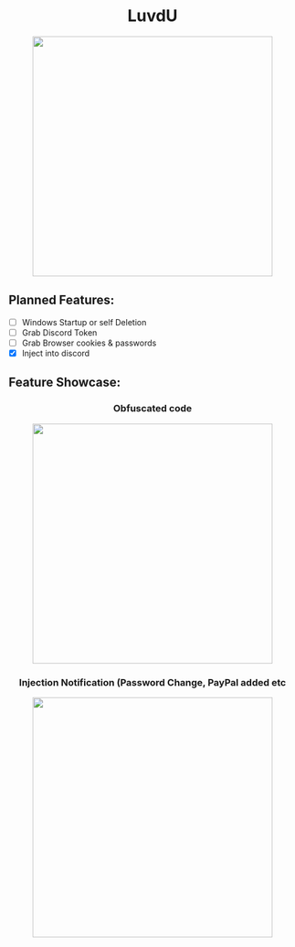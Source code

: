 <h1 align="center">LuvdU</h1>
<p align= "center"><img src="https://i.imgur.com/tFTM0XM.png" width="420">

## Planned Features:
- [ ] Windows Startup or self Deletion
- [ ] Grab Discord Token
- [ ] Grab Browser cookies & passwords
- [X] Inject into discord

## Feature Showcase:
<h3 align="center">Obfuscated code</h2>
<p align= "center"><img src="https://i.imgur.com/BNrYtWa.png" width="420">

<h3 align="center">Injection Notification (Password Change, PayPal added etc</h2>
<p align= "center"><img src="https://i.imgur.com/Fld92th.png" width="420">
